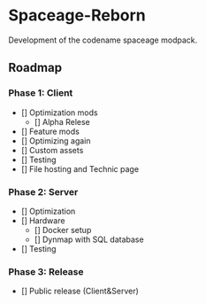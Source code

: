 # Spaceage-Reborn

Development of the codename spaceage modpack.

## Roadmap

### Phase 1: Client
- [] Optimization mods
  - [] Alpha Relese
- [] Feature mods
- [] Optimizing again
- [] Custom assets
- [] Testing
- [] File hosting and Technic page

### Phase 2: Server
- [] Optimization
- [] Hardware
    - [] Docker setup
    - [] Dynmap with SQL database
- [] Testing

### Phase 3: Release
- [] Public release (Client&Server)
